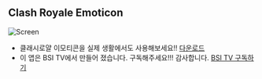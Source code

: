 ## Clash Royale Emoticon

![Screen](https://bsitv.github.io/clashemoticon/preview.png)

* 클래시로얄 이모티콘을 실제 생활에서도 사용해보세요!!
[다운로드](https://bsitv.github.io/clashemoticon/emoticon.apk)
* 이 앱은 BSI TV에서 만들어 졌습니다. 구독해주세요!!! 감사합니다.
[BSI TV 구독하기](https://www.youtube.com/channel/UCOLzKrg9PnyYlVmjSXGlMcg?sub_confirmation=1 )

